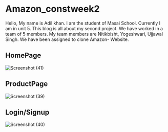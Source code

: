 # Amazon_constweek2
Hello, My name is Adil khan. I am the student of Masai School. Currently I am in unit 5. This blog is all about my second project. We have worked in a team of 5 members. My team members are Nitikbisht, Yogeshwari, Ujjawal Singh.
We have been assigned to clone Amazon- Website.
## HomePage

![Screenshot (41)](https://user-images.githubusercontent.com/111215638/215270508-710db707-08b7-4c6d-a5cc-36320e4cc541.png)

## ProductPage

![Screenshot (39)](https://user-images.githubusercontent.com/111215638/215270511-05dc6b8d-78ed-429e-bf41-686b260354b5.png)

## Login/Signup

![Screenshot (40)](https://user-images.githubusercontent.com/111215638/215270509-7c9fec9e-a3b1-4752-b74a-f2b483aa618b.png)

